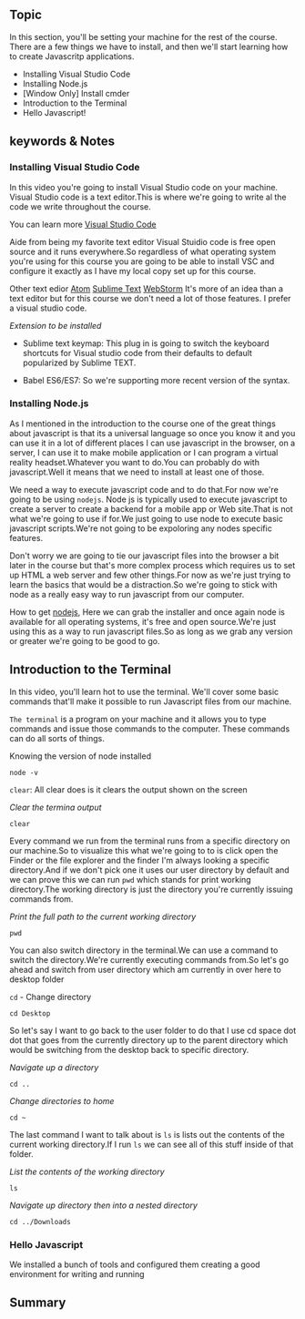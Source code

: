 ## Topic
In this section, you'll be setting your machine for the rest of the course. There are a few things we have to install, and then we'll start learning how to create Javascritp applications.

* Installing Visual Studio Code
* Installing Node.js
* [Window Only] Install cmder
* Introduction to the Terminal
* Hello Javascript!

## keywords & Notes
### Installing Visual Studio Code
In this video you're going to install Visual Studio code on your machine. Visual Studio code is a text editor.This is where we're going to write al the code we write throughout the course.

You can learn more [Visual Studio Code](https://code.visualstudio.com/)

Aide from being my favorite text editor Visual Stuidio code is free open source and it runs everywhere.So regardless of what operating system you're using for this course you are going to be able to install VSC and configure it exactly as I have my local copy set up for this course.

Other text edior 
[Atom](https://atom.io/)
[Sublime Text](https://www.sublimetext.com/)
[WebStorm](https://www.jetbrains.com/webstorm/) It's more of an idea than  a text editor but for this course we don't need a lot of those features. I prefer a visual studio code.

*Extension to be installed*
* Sublime text keymap: This plug in is going to switch the keyboard shortcuts for Visual studio code from their defaults to default popularized by Sublime TEXT.

* Babel ES6/ES7: So we're supporting more recent version of the syntax.

### Installing Node.js
As I mentioned in the introduction to the course one of the great things about javascript is that its a universal language so once you know it and you can use it in a lot of different places I can use javascript in the browser, on a server, I can use it to make mobile application or I can program a virtual reality headset.Whatever you want to do.You can probably do with javascript.Well it means that we need to install at least one of those.

We need a way to execute javascript code and to do that.For now we're going to be using `nodejs`. Node js is typically used to execute javascript to create a server to create a backend for a mobile app or Web site.That is not what we're going to use if for.We just going to use node to execute basic javascript scripts.We're not going to be expoloring any nodes specific features.

Don't worry we are going to tie our javascript files into the browser a bit later in the course but that's more complex process which requires us to set up HTML a web server and few other things.For now as we're just trying to learn the basics that would be a distraction.So we're going to stick with node as a really easy way to run javascript from our computer.

How to get [nodejs](https://nodejs.org/en/), Here we can grab the installer and once again node is available for all operating systems, it's free and open source.We're just using this as a way to run javascript files.So as long as we grab any version or greater we're going to be good to go.

## Introduction to the Terminal
In this video, you'll learn hot to use the terminal. We'll cover some basic commands that'll make it possible to run Javascript files from our machine.

`The terminal` is a program on your machine and it allows you to type commands and issue those commands to the computer. These commands can do all sorts of things.

Knowing the version of node installed
```
node -v
```
`clear`: All clear does is it clears the output shown on the screen

_Clear the termina output_
```
clear
``` 
Every command we run from the terminal runs from a specific directory on our machine.So to visualize this what we're going to to is click open the Finder or the file explorer and the finder I'm always looking a specific directory.And if we don't pick one it uses our user directory by default and we can prove this we can run `pwd` which stands for print working directory.The working directory is just the directory you're currently issuing commands from.

_Print the full path to the current working directory_
```
pwd
```
You can also switch directory in the terminal.We can use a command to switch the directory.We're currently executing commands from.So let's go ahead and switch from user directory which am currently in over here to desktop folder

`cd` - Change directory
```
cd Desktop
```
So let's say I want to go back to the user folder to do that I use cd space dot dot that goes from the currently directory up to the parent directory which would be switching from the desktop back to specific directory.

_Navigate up a directory_
```
cd ..
```
_Change directories to home_
```
cd ~
```
The last command I want to talk about is `ls` is lists out the contents of the current working directory.If I run `ls` we can see all of this stuff inside of that folder.

_List the contents of the working directory_
```
ls
```

_Navigate up directory then into a nested directory_
```
cd ../Downloads
```
### Hello Javascript
We installed a bunch of tools and configured them creating a good environment for writing and running


## Summary
